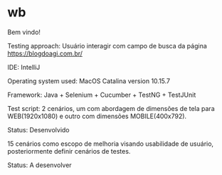 # wb

Bem vindo!

Testing approach: 
Usuário interagir com campo de busca da página https://blogdoagi.com.br/

IDE:
IntelliJ

Operating system used:
MacOS Catalina version 10.15.7

Framework: 
Java + Selenium + Cucumber + TestNG + TestJUnit

Test script:
2 cenários, um com abordagem de dimensões de tela para WEB(1920x1080) e outro com dimensões MOBILE(400x792).

Status: Desenvolvido

15 cenários como escopo de melhoria visando usabilidade de usuário, posteriormente definir cenários de testes.

Status: A desenvolver
